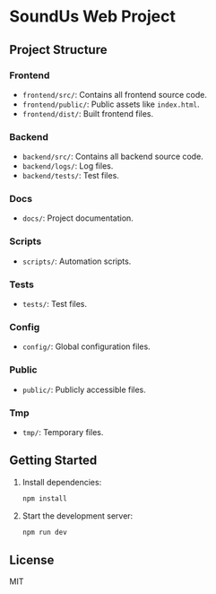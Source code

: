 # SoundUs Web Project

## Project Structure

### Frontend
- `frontend/src/`: Contains all frontend source code.
- `frontend/public/`: Public assets like `index.html`.
- `frontend/dist/`: Built frontend files.

### Backend
- `backend/src/`: Contains all backend source code.
- `backend/logs/`: Log files.
- `backend/tests/`: Test files.

### Docs
- `docs/`: Project documentation.

### Scripts
- `scripts/`: Automation scripts.

### Tests
- `tests/`: Test files.

### Config
- `config/`: Global configuration files.

### Public
- `public/`: Publicly accessible files.

### Tmp
- `tmp/`: Temporary files.

## Getting Started

1. Install dependencies:
   ```bash
   npm install
   ```
2. Start the development server:
   ```bash
   npm run dev
   ```

## License

MIT